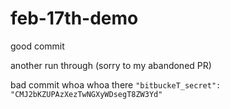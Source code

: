 # feb-17th-demo

good commit

another run through (sorry to my abandoned PR)

bad commit
whoa whoa there
`"bitbuckeT_secret": "CMJ2bKZUPAzXezTwNGXyWDsegT8ZW3Yd"`
